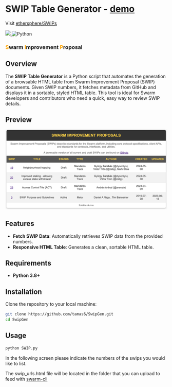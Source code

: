 # SWIP Table Generator - [demo](https://bee-3.fairdatasociety.org/bzz/ea9e33c16480ef9074928758073345953033640a7dc7f6786273c4c5289cae19/)

Visit [ethersphere/SWIPs](https://github.com/ethersphere/SWIPs)

 <div align="left">

<p align="left">
    <a href="https://discord.com/channels/799027393297514537/1239813439136993280">
        <img src="https://img.shields.io/badge/Community%20Channel%20for%20SWIPs-white?logo=discord"> 
    </a>
    <img src="https://img.shields.io/badge/Python-3.8%2B-blue.svg?style=flat-square" alt="Python">
</p>
<h3 align="left"><span style="color:orange;">S</span>warm <span style="color:orange;">I</span>mprovement <span style="color:orange;">P</span>roposal

</h3>
</div>

## Overview

The **SWIP Table Generator** is a Python script that automates the generation of a browsable HTML table from Swarm Improvement Proposal (SWIP) documents. Given SWIP numbers, it fetches metadata from GitHub and displays it in a sortable, styled HTML table. This tool is ideal for Swarm developers and contributors who need a quick, easy way to review SWIP details.

## Preview

![](./assets/screenshot.png)

## Features

- **Fetch SWIP Data**: Automatically retrieves SWIP data from the provided numbers.
- **Responsive HTML Table**: Generates a clean, sortable HTML table.

## Requirements

- **Python 3.8+**

## Installation

Clone the repository to your local machine:

```bash
git clone https://github.com/tamas6/SwipGen.git
cd SwipGen
```

## Usage

```zsh
python SWIP.py
```

In the following screen please indicate the numbers of the swips you would like to list.

The swip_urls.html file will be located in the folder that you can upload to feed with [swarm-cli](https://github.com/ethersphere/swarm-cli/tree/master)
